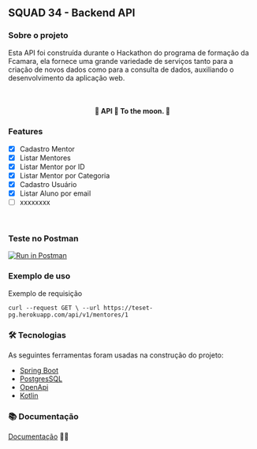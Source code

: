 ## SQUAD 34 - Backend API

### Sobre o projeto
<p>
   Esta API foi construída durante o Hackathon do programa de formação da Fcamara, ela fornece uma grande variedade
de serviços tanto para a criação de novos dados como para a consulta de dados, auxiliando o desenvolvimento da aplicação web.
</p>

   <br>

<h4 align="center"> 
	🚧 API 🚀 To the moon. 🚀
</h4>

### Features

<p align="center" id="license">  

- [x] Cadastro Mentor
- [x] Listar Mentores
- [x] Listar Mentor por ID
- [x] Listar Mentor por Categoria
- [x] Cadastro Usuário
- [x] Listar Aluno por email
- [ ] xxxxxxxx

<br id="techs">


### Teste no Postman
[![Run in Postman](https://run.pstmn.io/button.svg)](https://app.getpostman.com/run-collection/6aeb9e678fc69deb5063?action=collection%2Fimport)

### Exemplo de uso
<p>Exemplo de requisição </p>

``
curl --request GET \
--url https://teset-pg.herokuapp.com/api/v1/mentores/1
``


### 🛠 Tecnologias

As seguintes ferramentas foram usadas na construção do projeto:

- [Spring Boot](https://spring.io/projects/spring-boot)
- [PostgresSQL](https://www.postgresql.org/)
- [OpenApi](https://swagger.io/specification/)
- [Kotlin](https://kotlinlang.org/)

### 📚 Documentação
<a href="https://teset-pg.herokuapp.com/swagger-ui/index.html">Documentação</a> 🚧🚧
<br/>
<br/>


